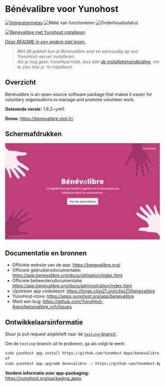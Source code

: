 <!--
NB: Deze README is automatisch gegenereerd door <https://github.com/YunoHost/apps/tree/master/tools/readme_generator>
Hij mag NIET handmatig aangepast worden.
-->

# Bénévalibre voor Yunohost

[![Integratieniveau](https://apps.yunohost.org/badge/integration/benevalibre)](https://ci-apps.yunohost.org/ci/apps/benevalibre/)
![Mate van functioneren](https://apps.yunohost.org/badge/state/benevalibre)
![Onderhoudsstatus](https://apps.yunohost.org/badge/maintained/benevalibre)

[![Bénévalibre met Yunohost installeren](https://install-app.yunohost.org/install-with-yunohost.svg)](https://install-app.yunohost.org/?app=benevalibre)

*[Deze README in een andere taal lezen.](./ALL_README.md)*

> *Met dit pakket kun je Bénévalibre snel en eenvoudig op een YunoHost-server installeren.*  
> *Als je nog geen YunoHost hebt, lees dan [de installatiehandleiding](https://yunohost.org/install), om te zien hoe je 'm installeert.*

## Overzicht

Bénévalibre is an open-source software package that makes it easier for voluntary organisations to manage and promote volunteer work.


**Geleverde versie:** 1.6.2~ynh1

**Demo:** <https://benevalibre.sloli.fr/>

## Schermafdrukken

![Schermafdrukken van Bénévalibre](./doc/screenshots/screenshot.png)

## Documentatie en bronnen

- Officiele website van de app: <https://benevalibre.org/>
- Officiele gebruikersdocumentatie: <https://app.benevalibre.org/docs/utilisation/index.html>
- Officiele beheerdersdocumentatie: <https://app.benevalibre.org/docs/administration/index.html>
- Upstream app codedepot: <https://forge.cliss21.org/cliss21/benevalibre>
- YunoHost-store: <https://apps.yunohost.org/app/benevalibre>
- Meld een bug: <https://github.com/YunoHost-Apps/benevalibre_ynh/issues>

## Ontwikkelaarsinformatie

Stuur je pull request alsjeblieft naar de [`testing`-branch](https://github.com/YunoHost-Apps/benevalibre_ynh/tree/testing).

Om de `testing`-branch uit te proberen, ga als volgt te werk:

```bash
sudo yunohost app install https://github.com/YunoHost-Apps/benevalibre_ynh/tree/testing --debug
of
sudo yunohost app upgrade benevalibre -u https://github.com/YunoHost-Apps/benevalibre_ynh/tree/testing --debug
```

**Verdere informatie over app-packaging:** <https://yunohost.org/packaging_apps>
